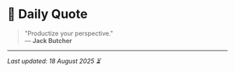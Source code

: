 # 📜 Daily Quote

> "Productize your perspective."  
> — **Jack Butcher**

---

_Last updated: 18 August 2025 ⏳_
